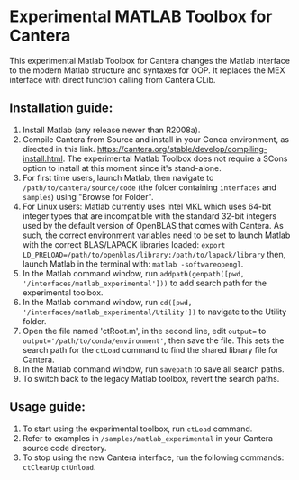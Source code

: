 # Experimental MATLAB Toolbox for Cantera
This experimental Matlab Toolbox for Cantera changes the Matlab interface to the modern
Matlab structure and syntaxes for OOP. It replaces the MEX interface with direct
function calling from Cantera CLib.

## Installation guide:

1. Install Matlab (any release newer than R2008a).
2. Compile Cantera from Source and install in your Conda environment, as directed in
   this link. https://cantera.org/stable/develop/compiling-install.html. The
   experimental Matlab Toolbox does not require a SCons option to install at this moment
   since it's stand-alone.
3. For first time users, launch Matlab, then navigate to `/path/to/cantera/source/code`
   (the folder containing `interfaces` and `samples`) using "Browse for Folder".
4. For Linux users: Matlab currently uses Intel MKL which uses 64-bit integer types
   that are incompatible with the standard 32-bit integers used by the default version
   of OpenBLAS that comes with Cantera. As such, the correct environment variables
   need to be set to launch Matlab with the correct BLAS/LAPACK libraries loaded:
   `export LD_PRELOAD=/path/to/openblas/library:/path/to/lapack/library`
   then, launch Matlab in the terminal with:
   `matlab -softwareopengl`.
5. In the Matlab command window, run
   `addpath(genpath([pwd, '/interfaces/matlab_experimental']))` to add search path for
   the experimental toolbox.
6. In the Matlab command window, run
   `cd([pwd, '/interfaces/matlab_experimental/Utility'])` to navigate to the Utility
   folder.
7. Open the file named 'ctRoot.m', in the second line, edit `output=` to
   `output='/path/to/conda/environment'`, then save the file. This sets the search path
   for the `ctLoad` command to find the shared library file for Cantera.
8. In the Matlab command window, run `savepath` to save all search paths.
9. To switch back to the legacy Matlab toolbox, revert the search paths.

## Usage guide:

1. To start using the experimental toolbox, run `ctLoad` command.
2. Refer to examples in `/samples/matlab_experimental` in your
   Cantera source code directory.
3. To stop using the new Cantera interface, run the following commands:
   `ctCleanUp` `ctUnload`.
